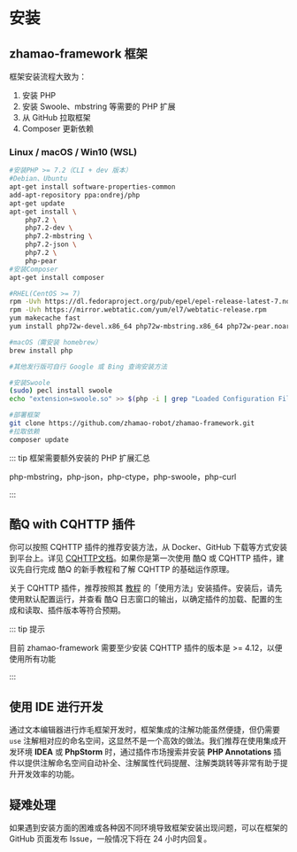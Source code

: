 # 安装

## zhamao-framework 框架

框架安装流程大致为：

1. 安装 PHP
2. 安装 Swoole、mbstring 等需要的 PHP 扩展
3. 从 GitHub 拉取框架
4. Composer 更新依赖

### Linux / macOS / Win10 (WSL) 

```bash
#安装PHP >= 7.2（CLI + dev 版本）
#Debian、Ubuntu
apt-get install software-properties-common
add-apt-repository ppa:ondrej/php
apt-get update
apt-get install \
	php7.2 \
	php7.2-dev \
	php7.2-mbstring \
	php7.2-json \
	php7.2 \
	php-pear
#安装Composer
apt-get install composer

#RHEL(CentOS >= 7)
rpm -Uvh https://dl.fedoraproject.org/pub/epel/epel-release-latest-7.noarch.rpm
rpm -Uvh https://mirror.webtatic.com/yum/el7/webtatic-release.rpm
yum makecache fast
yum install php72w-devel.x86_64 php72w-mbstring.x86_64 php72w-pear.noarch gcc gcc-c++ -y

#macOS（需安装 homebrew）
brew install php

#其他发行版可自行 Google 或 Bing 查询安装方法
```

```bash
#安装Swoole
(sudo) pecl install swoole
echo "extension=swoole.so" >> $(php -i | grep "Loaded Configuration File" | awk '{print $5}')
```

```bash
#部署框架
git clone https://github.com/zhamao-robot/zhamao-framework.git
#拉取依赖
composer update
```

::: tip 框架需要额外安装的 PHP 扩展汇总

php-mbstring，php-json，php-ctype，php-swoole，php-curl

:::



## 酷Q with CQHTTP 插件

你可以按照 CQHTTP 插件的推荐安装方法，从 Docker、GitHub 下载等方式安装到平台上。详见 [CQHTTP文档](https://cqhttp.cc/docs/)。如果你是第一次使用 酷Q 或 CQHTTP 插件，建议先自行完成 酷Q 的新手教程和了解 CQHTTP 的基础运作原理。

关于 CQHTTP 插件，推荐按照其 [教程](https://cqhttp.cc/docs/) 的「使用方法」安装插件。安装后，请先使用默认配置运行，并查看 酷Q 日志窗口的输出，以确定插件的加载、配置的生成和读取、插件版本等符合预期。

::: tip 提示

目前 zhamao-framework 需要至少安装 CQHTTP 插件的版本是 >= 4.12，以便使用所有功能

:::

## 使用 IDE 进行开发

通过文本编辑器进行炸毛框架开发时，框架集成的注解功能虽然便捷，但仍需要 `use` 注解相对应的命名空间，这显然不是一个高效的做法。我们推荐在使用集成开发环境 **IDEA** 或 **PhpStorm** 时，通过插件市场搜索并安装 **PHP Annotations** 插件以提供注解命名空间自动补全、注解属性代码提醒、注解类跳转等非常有助于提升开发效率的功能。

## 疑难处理

如果遇到安装方面的困难或各种因不同环境导致框架安装出现问题，可以在框架的 GitHub 页面发布 Issue，一般情况下将在 24 小时内回复。